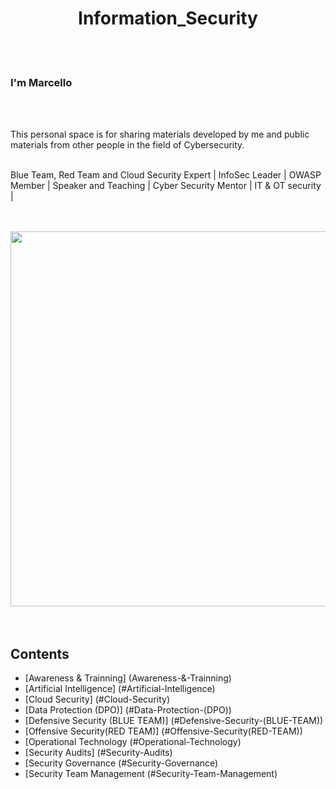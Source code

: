 <div align="center">
  
  # Information_Security
  <br>
  </br>
  
  </div>
  
  ### I'm Marcello
  <br>
  </br>
  
  This personal space is for sharing materials developed by me and public materials from other people in the field of Cybersecurity.
  <br>
  </br>
    
  Blue Team, Red Team and Cloud Security Expert | InfoSec Leader | OWASP Member | Speaker and Teaching | Cyber Security Mentor | IT & OT security |
  <br>
  </br>
    
  <br>
  <img src="https://media1.giphy.com/media/v1.Y2lkPTc5MGI3NjExeXYwdnNzcXJhdW1iNm1sOXFxd2xoMTNlYWY1d2tzeGRqeXpmZGZoNCZlcD12MV9pbnRlcm5hbF9naWZfYnlfaWQmY3Q9Zw/ELham0Mveox9e/giphy.gif" width="600">
  </br>
    
  <br>
  </br>
    
  ## Contents
  - [Awareness & Trainning] (Awareness-&-Trainning)
  - [Artificial Intelligence] (#Artificial-Intelligence)
  - [Cloud Security] (#Cloud-Security)
  - [Data Protection (DPO)] (#Data-Protection-(DPO))
  - [Defensive Security (BLUE TEAM)] (#Defensive-Security-(BLUE-TEAM))
  - [Offensive Security(RED TEAM)] (#Offensive-Security(RED-TEAM))
  - [Operational Technology (#Operational-Technology)
  - [Security Audits] (#Security-Audits)
  - [Security Governance (#Security-Governance)
  - [Security Team Management (#Security-Team-Management)
      
